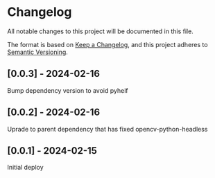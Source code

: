 # Changelog
All notable changes to this project will be documented in this file.

The format is based on [Keep a Changelog](https://keepachangelog.com/en/1.0.0/),
and this project adheres to [Semantic Versioning](https://semver.org/spec/v2.0.0.html).

## [0.0.3] - 2024-02-16
Bump dependency version to avoid pyheif

## [0.0.2] - 2024-02-16
Uprade to parent dependency that has fixed opencv-python-headless

## [0.0.1] - 2024-02-15
Initial deploy

